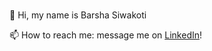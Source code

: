 ### 
👋 Hi, my name is Barsha Siwakoti


📫 How to reach me: message me on [LinkedIn]([url](https://www.linkedin.com/in/barshasiwakoti/))!

<!--
**barshsiwakoti/Barshsiwakoti** is a ✨ _special_ ✨ repository because its `README.md` (this file) appears on your GitHub profile.

Here are some ideas to get you started:

- 🔭 I’m currently working on ...
- 🌱 I’m currently learning ...
- 👯 I’m looking to collaborate on ...
- 🤔 I’m looking for help with ...
- 💬 Ask me about ...
- 📫 How to reach me: ...
- 😄 Pronouns: ...
- ⚡ Fun fact: ...
-->
